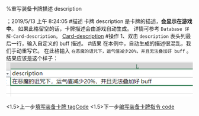 %重写装备卡牌描述 description

；2019/5/13 上午 8:24:05
#描述
卡牌 description 是卡牌的描述，**会显示在游戏中**。
如果此格留空的话，卡牌描述会由游戏自动生成。
详情可参考 `Database 详解-Card-description`。
[Card-description](../../../DATEBASE/CARD/CARD-DESCRIPTION.html)
#操作
1、双击 `description` 表头列最后一行，输入自定义的 buff 描述。
#结果
在本例中，自动生成的描述很混乱，我们手动重写它。
在此格输入 `在恶魔的诅咒下，运气值减少20%，并且无法叠加好 buff` 。
结果应该是这个样子：
![](cardeqmdescription~/Images~/CARDEQMDESCRIPTION1.png)

<1.5>上一步[填写装备卡牌 tagCode](CARDEQMTAGCODE.html)
<1.5>下一步[编写装备卡牌指令 code](CARDEQMCODE.html)